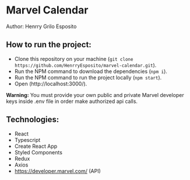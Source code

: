 # Marvel Calendar

Author: Henrry Grilo Esposito

## How to run the project:

- Clone this repository on your machine (`git clone https://github.com/HenrryEsposito/marvel-calendar.git`).
- Run the NPM command to download the dependencies (`npm i`).
- Run the NPM command to run the project locally (`npm start`).
- Open (http://localhost:3000/).

**Warning:**
You must provide your own public and private Marvel developer keys inside .env file in order make authorized api calls.

## Technologies:

- React
- Typescript
- Create React App
- Styled Components
- Redux
- Axios
- https://developer.marvel.com/ (API)
